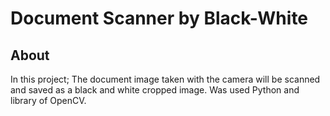 # Document Scanner by Black-White

## About
In this project;
The document image taken with the camera will be scanned and saved as a black and white cropped image.
Was used Python and library of OpenCV.
